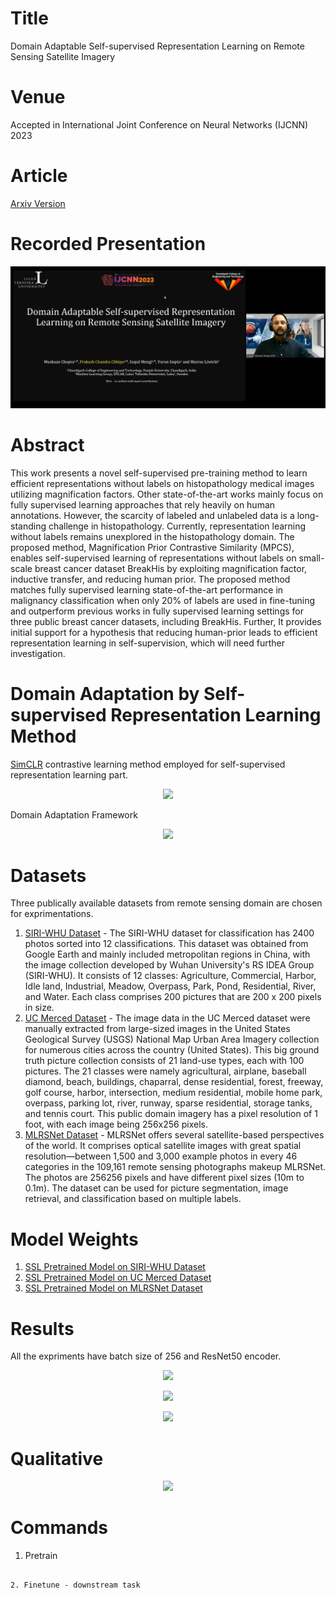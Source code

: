 # Title

Domain Adaptable Self-supervised Representation Learning on Remote Sensing Satellite Imagery

# Venue

Accepted in International Joint Conference on Neural Networks (IJCNN) 2023


# Article

[Arxiv Version]()

# Recorded Presentation
[![IMAGE ALT TEXT HERE](https://github.com/muskaan712/Domain-Adaptable-Self-Supervised-Representation-Learning-on-Remote-Sensing-Satellite-Imagery/blob/main/figures/sih_thumb.PNG)](https://www.youtube.com/watch?v=NOjXK1_cdhA)


# Abstract

This work presents a novel self-supervised pre-training method to learn efficient representations without labels on histopathology medical images utilizing magnification factors. Other state-of-the-art works mainly focus on fully supervised learning approaches that rely heavily on human annotations. However, the scarcity of labeled and unlabeled data is a long-standing challenge in histopathology. Currently, representation learning without labels remains unexplored in the histopathology domain. The proposed method, Magnification Prior Contrastive Similarity (MPCS), enables self-supervised learning of representations without labels on small-scale breast cancer dataset BreakHis by exploiting magnification factor, inductive transfer, and reducing human prior. The proposed method matches fully supervised learning state-of-the-art performance in malignancy classification when only 20% of labels are used in fine-tuning and outperform previous works in fully supervised learning settings for three public breast cancer datasets, including BreakHis. Further, It provides initial support for a hypothesis that reducing human-prior leads to efficient representation learning in self-supervision, which will need further investigation.

# Domain Adaptation by Self-supervised Representation Learning Method
[SimCLR](http://proceedings.mlr.press/v119/chen20j.html) contrastive learning method employed for self-supervised representation learning part.
<p align="center">
  <img src="https://github.com/muskaan712/Domain-adaptable-self-supervised-representation-learning-based-classification-of-remotely-sensed-sat/blob/main/figures/contrastive_ssl_on_remote_sensing.PNG">
</p>

Domain Adaptation Framework

<p align="center">
  <img src="https://github.com/muskaan712/Domain-adaptable-self-supervised-representation-learning-based-classification-of-remotely-sensed-sat/blob/main/figures/ssl_domain_adpation_framework.PNG">
</p>


# Datasets
Three publically available datasets from remote sensing domain are chosen for exprimentations.

1. [SIRI-WHU Dataset](http://www.lmars.whu.edu.cn/prof_web/zhongyanfei/e-code.html) - The SIRI-WHU dataset for classification has 2400 photos sorted into 12 classifications. This dataset was obtained from Google Earth and mainly included metropolitan regions in China, with the image collection developed by Wuhan University's RS IDEA Group (SIRI-WHU). It consists of 12 classes: Agriculture, Commercial, Harbor, Idle land, Industrial, Meadow, Overpass, Park, Pond, Residential, River, and Water. Each class comprises 200 pictures that are 200 x 200 pixels in size.
2. [UC Merced Dataset](http://weegee.vision.ucmerced.edu/datasets/landuse.html) - The image data in the UC Merced dataset were manually extracted from large-sized images in the United States Geological Survey (USGS) National Map Urban Area Imagery collection for numerous cities across the country (United States). This big ground truth picture collection consists of 21 land-use types, each with 100 pictures. The 21 classes were namely agricultural, airplane, baseball diamond, beach, buildings, chaparral, dense residential, forest, freeway, golf course, harbor, intersection, medium residential, mobile home park, overpass, parking lot, river, runway, sparse residential, storage tanks, and tennis court. This public domain imagery has a pixel resolution of 1 foot, with each image being 256x256 pixels.
3. [MLRSNet Dataset](https://data.mendeley.com/datasets/7j9bv9vwsx/2) - MLRSNet offers several satellite-based perspectives of the world. It comprises optical satellite images with great spatial resolution—between 1,500 and 3,000 example photos in every 46 categories in the 109,161 remote sensing photographs makeup MLRSNet. The photos are 256256 pixels and have different pixel sizes (10m to 0.1m). The dataset can be used for picture segmentation, image retrieval, and classification based on multiple labels.

# Model Weights
 
1. [SSL Pretrained Model on SIRI-WHU Dataset](https://github.com/muskaan712/Domain-adaptable-self-supervised-representation-learning-based-classification-of-remotely-sensed-sat/tree/main/Pretext_Checkpoints/SIRI-WHU)
2. [SSL Pretrained Model on UC Merced Dataset](https://github.com/muskaan712/Domain-adaptable-self-supervised-representation-learning-based-classification-of-remotely-sensed-sat/tree/main/Pretext_Checkpoints/UCMD)
2. [SSL Pretrained Model on MLRSNet Dataset](https://github.com/muskaan712/Domain-adaptable-self-supervised-representation-learning-based-classification-of-remotely-sensed-sat/tree/main/Pretext_Checkpoints/MLRSNet)

# Results
All the expriments have batch size of 256 and ResNet50 encoder.
<p align="center">
  <img src="https://github.com/muskaan712/Domain-adaptable-self-supervised-representation-learning-based-classification-of-remotely-sensed-sat/blob/main/results/SIRI-WHU_results.PNG">
</p>

<p align="center">
  <img src="https://github.com/muskaan712/Domain-adaptable-self-supervised-representation-learning-based-classification-of-remotely-sensed-sat/blob/main/results/MLRSNet_results.PNG">
</p>

<p align="center">
  <img src="https://github.com/muskaan712/Domain-adaptable-self-supervised-representation-learning-based-classification-of-remotely-sensed-sat/blob/main/results/UCMD_results.PNG">
</p>

# Qualitative
<p align="center">
  <img  src="https://github.com/muskaan712/Domain-adaptable-self-supervised-representation-learning-based-classification-of-remotely-sensed-sat/blob/main/results/activationmaps.PNG">
</p>


  
# Commands

1. Pretrain

``````

2. Finetune - downstream task

``````

